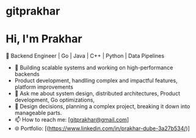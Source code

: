 # gitprakhar
# Hi, I'm Prakhar

🚀 Backend Engineer | Go | Java | C++ | Python | Data Pipelines

- 🌱 Building scalable systems and working on high-performance backends
- Product development, handlling complex and impactful features, platform improvements
- 💬 Ask me about system design, distributed architectures, Product development, Go optimizations,
- 💬 Design decisions, planning a complex project, breaking it down into manageable parts.
- 📫 How to reach me: [gitprakhar@gmail.com]
- 🌐 Portfolio: [(https://www.linkedin.com/in/prakhar-dube-3a27b534/)]
